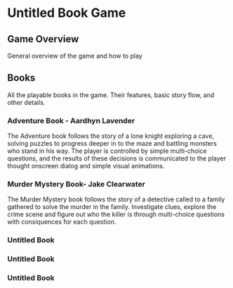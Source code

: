 # Untitled Book Game

## Game Overview

General overview of the game and how to play

## Books

All the playable books in the game. Their features, basic story flow, and other details.


### Adventure Book - Aardhyn Lavender

The Adventure book follows the story of a lone knight exploring a cave, solving puzzles to progress deeper in to the maze and battling monsters who stand in his way.
The player is controlled by simple multi-choice questions, and the results of these decisions is communicated to the player thought onscreen dialog and simple visual animations. 

### Murder Mystery Book- Jake Clearwater

The Murder Mystery book follows the story of a detective called to a family gathered to solve the murder in the family. Investigate clues, explore the crime scene and figure out who the killer is through multi-choice questions with consiquences for each question.

### Untitled Book


### Untitled Book


### Untitled Book


